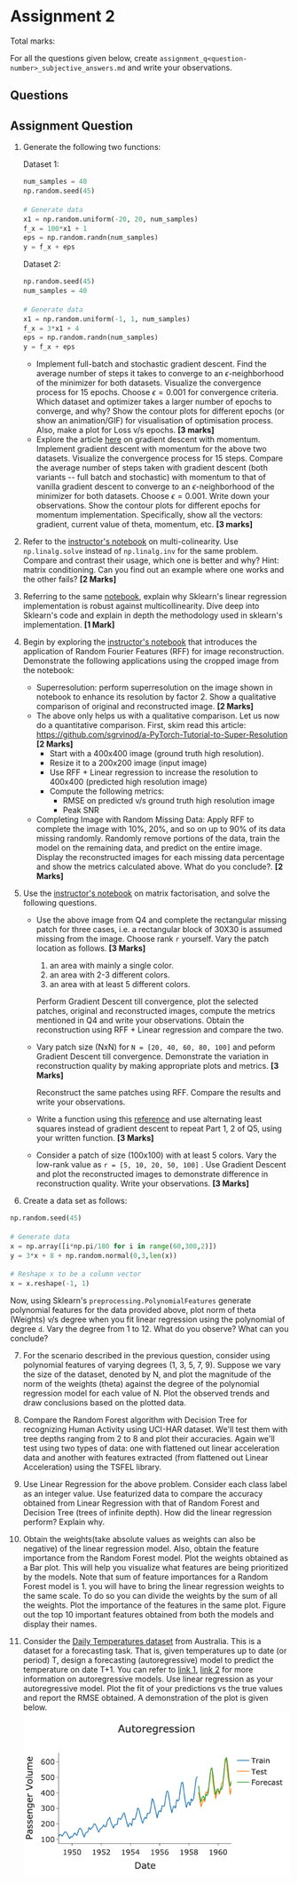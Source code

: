 # Assignment 2

Total marks: 

For all the questions given below, create `assignment_q<question-number>_subjective_answers.md` and write your observations.

## Questions
## Assignment Question

1. Generate the following two functions:

    Dataset 1:
    ```python
    num_samples = 40
    np.random.seed(45) 
        
    # Generate data
    x1 = np.random.uniform(-20, 20, num_samples)
    f_x = 100*x1 + 1
    eps = np.random.randn(num_samples)
    y = f_x + eps
    ```
    
    Dataset 2: 
    ```python
    np.random.seed(45)
    num_samples = 40
        
    # Generate data
    x1 = np.random.uniform(-1, 1, num_samples)
    f_x = 3*x1 + 4
    eps = np.random.randn(num_samples)
    y = f_x + eps
    ```

    - Implement full-batch and stochastic gradient descent. Find the average number of steps it takes to converge to an $\epsilon$-neighborhood of the minimizer for both datasets. Visualize the convergence process for 15 epochs. Choose $\epsilon = 0.001$ for convergence criteria. Which dataset and optimizer takes a larger number of epochs to converge, and why? Show the contour plots for different epochs (or show an animation/GIF) for visualisation of optimisation process. Also, make a plot for Loss v/s epochs. **[3 marks]**
   - Explore the article [here](https://machinelearningmastery.com/gradient-descent-with-momentum-from-scratch/#:~:text=Momentum%20is%20an%20extension%20to,spots%20of%20the%20search%20space.) on gradient descent with momentum. Implement gradient descent with momentum for the above two datasets. Visualize the convergence process for 15 steps. Compare the average number of steps taken with gradient descent (both variants -- full batch and stochastic) with momentum to that of vanilla gradient descent to converge to an $\epsilon$-neighborhood of the minimizer for both datasets. Choose $\epsilon = 0.001$. Write down your observations. Show the contour plots for different epochs for momentum implementation. Specifically, show all the vectors: gradient, current value of theta, momentum, etc. **[3 marks]**
     
2. Refer to the [instructor's notebook](https://nipunbatra.github.io/ml-teaching/notebooks/dummy-variables-multi-colinearity.html) on multi-colinearity. Use `np.linalg.solve` instead of `np.linalg.inv` for the same problem. Compare and contrast their usage, which one is better and why? Hint: matrix conditioning. Can you find out an example where one works and the other fails? **[2 Marks]**

3. Referring to the same [notebook](https://nipunbatra.github.io/ml-teaching/notebooks/dummy-variables-multi-colinearity.html), explain why Sklearn's linear regression implementation is robust against multicollinearity. Dive deep into Sklearn's code and explain in depth the methodology used in sklearn's implementation. **[1 Mark]**
   
4. Begin by exploring the [instructor's notebook](https://github.com/nipunbatra/ml-teaching/blob/master/notebooks/siren.ipynb) that introduces the application of Random Fourier Features (RFF) for image reconstruction. Demonstrate the following applications using the cropped image from the notebook:
    - Superresolution: perform superresolution on the image shown in notebook to enhance its resolution by factor 2. Show a qualitative comparison of original and reconstructed image. **[2 Marks]**
    - The above only helps us with a qualitative comparison. Let us now do a quantitative comparison. First, skim read this article: https://github.com/sgrvinod/a-PyTorch-Tutorial-to-Super-Resolution **[2 Marks]**
        - Start with a 400x400 image (ground truth high resolution).
        - Resize it to a 200x200 image (input image)
        - Use RFF + Linear regression to increase the resolution to 400x400 (predicted high resolution image)
        - Compute the following metrics:
            - RMSE on predicted v/s ground truth high resolution image
            - Peak SNR
    - Completing Image with Random Missing Data: Apply RFF to complete the image with 10%, 20%, and so on up to 90% of its data missing randomly. Randomly remove portions of the data, train the model on the remaining data, and predict on the entire image. Display the reconstructed images for each missing data percentage and show the metrics calculated above. What do you conclude?. **[2 Marks]**

5. Use the [instructor's notebook](https://github.com/nipunbatra/ml-teaching/blob/master/notebooks/movie-recommendation-knn-mf.ipynb) on matrix factorisation, and solve the following questions. 
    - Use the above image from Q4 and complete the rectangular missing patch for three cases, i.e. a rectangular block of 30X30 is assumed missing from the image. Choose rank `r` yourself. Vary the patch location as follows. **[3 Marks]**
        1. an area with mainly a single color.
        2. an area with 2-3 different colors.
        3. an area with at least 5 different colors.
    
        Perform Gradient Descent till convergence, plot the selected patches, original and reconstructed images, compute the metrics mentioned in Q4 and write your observations. Obtain the reconstruction using RFF + Linear regression and compare the two.

    - Vary patch size (NxN) for ```N = [20, 40, 60, 80, 100]``` and peform Gradient Descent till convergence. Demonstrate the variation in reconstruction quality by making appropriate plots and metrics. **[3 Marks]**
    
        Reconstruct the same patches using RFF. Compare the results and write your observations.
            
    - Write a function using this [reference](https://pytorch.org/docs/stable/generated/torch.linalg.lstsq.html) and use alternating least squares instead of gradient descent to repeat Part 1, 2 of Q5, using your written function. **[3 Marks]**
    
    - Consider a patch of size (100x100) with at least 5 colors. Vary the low-rank value as ```r = [5, 10, 20, 50, 100]``` . Use Gradient Descent and plot the reconstructed images to demonstrate difference in reconstruction quality. Write your observations. **[3 Marks]**

6. Create a data set as follows:

```py
np.random.seed(45) 

# Generate data
x = np.array([i*np.pi/180 for i in range(60,300,2)])
y = 3*x + 8 + np.random.normal(0,3,len(x))

# Reshape x to be a column vector
x = x.reshape(-1, 1)

```
Now, using Sklearn's `preprocessing.PolynomialFeatures` generate polynomial features for the data provided above, plot norm of theta (Weights) v/s degree when you fit linear regression using the polynomial of degree `d`. Vary the degree from 1 to 12. What do you observe? What can you conclude? 

7. For the scenario described in the previous question, consider using polynomial features of varying degrees (1, 3, 5, 7, 9). Suppose we vary the size of the dataset, denoted by N, and plot the magnitude of the norm of the weights (theta) against the degree of the polynomial regression model for each value of N. Plot the observed trends and draw conclusions based on the plotted data.

8. Compare the Random Forest algorithm with Decision Tree for recognizing Human Activity using UCI-HAR dataset. We'll test them with tree depths ranging from 2 to 8 and plot their accuracies. Again we'll test using two types of data: one with flattened out linear acceleration data and another with features extracted (from flattened out Linear Acceleration) using the TSFEL library.

9. Use Linear Regression for the above problem. Consider each class label as an integer value. Use featurized data to compare the accuracy obtained from Linear Regression with that of Random Forest and Decision Tree (trees of infinite depth). How did the linear regression perform? Explain why.

10. Obtain the weights(take absolute values as weights can also be negative) of the linear regression model. Also, obtain the feature importance from the Random Forest model. Plot the weights obtained as a Bar plot. This will help you visualize what features are being prioritized by the models. Note that sum of feature importances for a Random Forest model is 1. you will have to bring the linear regression weights to the same scale. To do so you can divide the weights by the sum of all the weights. Plot the importance of the features in the same plot. Figure out the top 10 important features obtained from both the models and display their names.

11. Consider the [Daily Temperatures dataset](https://raw.githubusercontent.com/jbrownlee/Datasets/master/daily-min-temperatures.csv) from Australia. This is a dataset for a forecasting task. That is, given temperatures up to date (or period) T, design a forecasting (autoregressive) model to predict the temperature on date T+1. You can refer to [link 1](https://www.turing.com/kb/guide-to-autoregressive-models), [link 2](https://otexts.com/fpp2/AR.html) for more information on autoregressive models. Use linear regression as your autoregressive model. Plot the fit of your predictions vs the true values and report the RMSE obtained. A demonstration of the plot is given below. ![imgsrc](./Autoregressive_Demo.png)

